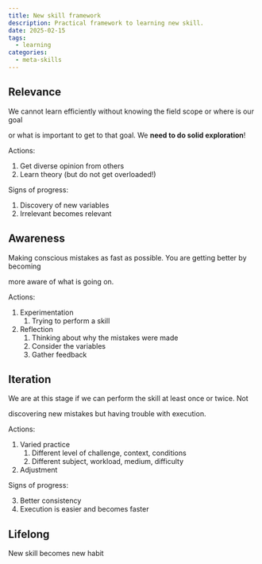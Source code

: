 ```yaml
---
title: New skill framework
description: Practical framework to learning new skill.
date: 2025-02-15
tags:
  - learning
categories:
  - meta-skills
---
```


## Relevance

We cannot learn efficiently without knowing the field scope or where is our goal

or what is important to get to that goal. We **need to do solid exploration**!

Actions:

1. Get diverse opinion from others
2. Learn theory (but do not get overloaded!)

Signs of progress:

1. Discovery of new variables
2. Irrelevant becomes relevant

## Awareness

Making conscious mistakes as fast as possible. You are getting better by becoming 

more aware of what is going on.

Actions:

1. Experimentation
	1. Trying to perform a skill
2. Reflection
	1. Thinking about why the mistakes were made
	2. Consider the variables
	3. Gather feedback

## Iteration

We are at this stage if we can perform the skill at least once or twice. Not

discovering new mistakes but having trouble with execution.

Actions:

1. Varied practice
	1. Different level of challenge, context, conditions
	2. Different subject, workload, medium, difficulty 
2. Adjustment

Signs of progress:

3. Better consistency
4. Execution is easier and becomes faster

## Lifelong

New skill becomes new habit
